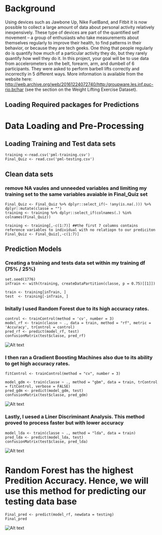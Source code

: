 Background
==========

Using devices such as Jawbone Up, Nike FuelBand, and Fitbit it is now
possible to collect a large amount of data about personal activity
relatively inexpensively. These type of devices are part of the
quantified self movement – a group of enthusiasts who take measurements
about themselves regularly to improve their health, to find patterns in
their behavior, or because they are tech geeks. One thing that people
regularly do is quantify how much of a particular activity they do, but
they rarely quantify how well they do it. In this project, your goal
will be to use data from accelerometers on the belt, forearm, arm, and
dumbell of 6 participants. They were asked to perform barbell lifts
correctly and incorrectly in 5 different ways. More information is
available from the website here:
<http://web.archive.org/web/20161224072740/http:/groupware.les.inf.puc-rio.br/har>
(see the section on the Weight Lifting Exercise Dataset).

Loading Required packages for Predictions
-----------------------------------------

Data Loading and Pre-Processing
===============================

Loading Training and Test data sets
-----------------------------------

    training <-read.csv('pml-training.csv')
    Final_Quiz <- read.csv('pml-testing.csv')

Clean data sets
---------------

### remove NA vaules and unneeded variables and limiting my training set to the same variables avaiable in Final\_Quiz set

    Final_Quiz <- Final_Quiz %>% dplyr::select_if(~ !any(is.na(.))) %>% dplyr::mutate(classe = "")
    training <- training %>% dplyr::select_if(colnames(.) %in% colnames(Final_Quiz))

    training <- training[,-c(1:7)] ##the first 7 columns contains reference variables to individual with no relatiopn to our prediciton
    Final_Quiz <- Final_Quiz[,-c(1:7)]

Prediction Models
-----------------

### Creating a training and tests data set within my training df (75% / 25%)

    set.seed(1776)
    inTrain <- with(training, createDataPartition(classe, p = 0.75)[[1]])

    train <- training[inTrain, ]
    test  <- training[-inTrain, ]

### Initally I used Random Forest due to its high accuracy rates.

    control <- trainControl(method = 'cv', number = 3)
    model_rf <- train(classe ~ ., data = train, method = "rf", metric = 'Accuracy', trControl = control)
    pred_rf <- predict(model_rf, test)
    confusionMatrix(test$classe, pred_rf)

![Alt text](RF-Output.jpg)

### I then ran a Gradient Boosting Machines also due to its ability to get high accuracy rates.

    fitControl <- trainControl(method = "cv", number = 3)

    model_gdm <- train(classe ~ ., method = "gbm", data = train, trControl = fitControl, verbose = FALSE)
    pred_gdm <- predict(model_gdm, test)
    confusionMatrix(test$classe, pred_gdm)

![Alt text](GMB%20-%20Output.jpg)

### Lastly, I uesed a Liner Discriminant Analysis. This method proved to process faster but with lower accuracy

    model_lda <- train(classe ~ ., method = "lda", data = train)
    pred_lda <- predict(model_lda, test)
    confusionMatrix(test$classe, pred_lda)

![Alt text](LDA%20-%20Output.jpg)

Random Forest has the highest Predition Accuracy. Hence, we will use this method for predicting our testing data base
=====================================================================================================================

    Final_pred <- predict(model_rf, newdata = testing)
    Final_pred

![Alt text](Final-Output.jpg)
